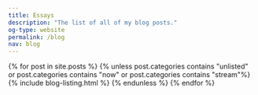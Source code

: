 ```yaml
---
title: Essays
description: "The list of all of my blog posts."
og-type: website
permalink: /blog
nav: blog
---
```


{% for post in site.posts %}
{% unless post.categories contains "unlisted" or post.categories contains "now" or post.categories contains "stream"%}
{% include blog-listing.html %}
{% endunless %}
{% endfor %}

 